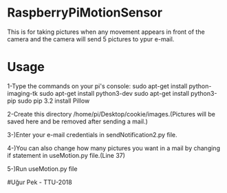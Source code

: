 # RaspberryPiMotionSensor

This is for taking pictures when any movement appears in front of the camera and the camera will send 5 pictures to ypur e-mail.

# Usage

1-Type the commands on your pi's console:
sudo apt-get install python-imaging-tk 
sudo apt-get install python3-dev
sudo apt-get install python3-pip
sudo pip 3.2 install Pillow 

2-Create this directory /home/pi/Desktop/cookie/images.(Pictures will be saved here and be removed after sending a mail.)

3-)Enter your e-mail credentials in sendNotification2.py file.

4-)You can also change how many pictures you want in a mail by changing if statement in useMotion.py file.(Line 37)

5-)Run useMotion.py file

#Uğur Pek - TTU-2018

